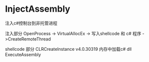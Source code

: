 # InjectAssembly
注入c#控制台到非托管进程

注入部分
OpenProcess -> VirtualAllocEx -> 写入shellcode 和 c# 程序 ->CreateRemoteThread

shellcode 部分
CLRCreateInstance v4.0.30319 内存中加载c# dll ExecuteAssembly
